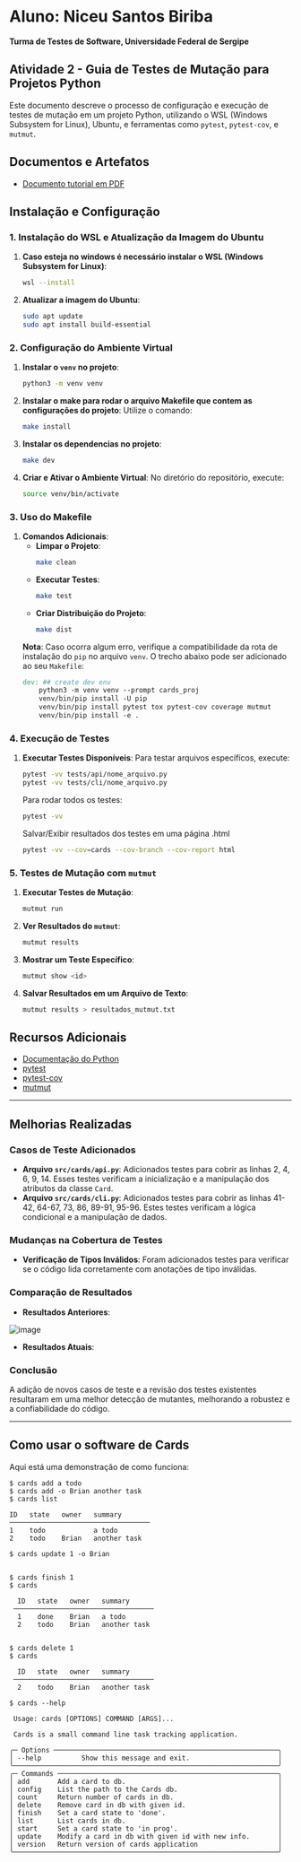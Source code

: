 # Aluno: Niceu Santos Biriba  
**Turma de Testes de Software, Universidade Federal de Sergipe**

## Atividade 2 - Guia de Testes de Mutação para Projetos Python

Este documento descreve o processo de configuração e execução de testes de mutação em um projeto Python, utilizando o WSL (Windows Subsystem for Linux), Ubuntu, e ferramentas como `pytest`, `pytest-cov`, e `mutmut`.

## Documentos e Artefatos

- [Documento tutorial em PDF](https://github.com/niceusts/Teste_Software_Mutantes_2024_Biriba_Niceu/blob/main/Artefatos/Niceu_Biriba_atividade_2.pdf)


## Instalação e Configuração

### 1. Instalação do WSL e Atualização da Imagem do Ubuntu

1. **Caso esteja no windows é necessário instalar o WSL (Windows Subsystem for Linux)**:
    ```bash
    wsl --install
    ```

2. **Atualizar a imagem do Ubuntu**:
    ```bash
    sudo apt update
    sudo apt install build-essential
    ```

### 2. Configuração do Ambiente Virtual

1. **Instalar o `venv` no projeto**:
    ```bash
    python3 -m venv venv
    ```
2. **Instalar o make para rodar o arquivo Makefile que contem as configurações do projeto**:
    Utilize o comando:
    ```bash
    make install
    ```
3. **Instalar os dependencias no projeto**:
    ```bash
    make dev
    ```
4. **Criar e Ativar o Ambiente Virtual**:
    No diretório do repositório, execute:
    ```bash
    source venv/bin/activate
    ```

### 3. Uso do Makefile
1. **Comandos Adicionais**:
    - **Limpar o Projeto**:
        ```bash
        make clean
        ```
    - **Executar Testes**:
        ```bash
        make test
        ```
    - **Criar Distribuição do Projeto**:
        ```bash
        make dist
        ```
    **Nota**: Caso ocorra algum erro, verifique a compatibilidade da rota de instalação do `pip` no arquivo `venv`. O trecho abaixo pode ser adicionado ao seu `Makefile`:
    ```makefile
    dev: ## create dev env
        python3 -m venv venv --prompt cards_proj
        venv/bin/pip install -U pip
        venv/bin/pip install pytest tox pytest-cov coverage mutmut
        venv/bin/pip install -e .
    ```

### 4. Execução de Testes

1. **Executar Testes Disponíveis**:
    Para testar arquivos específicos, execute:
    ```bash
    pytest -vv tests/api/nome_arquivo.py
    pytest -vv tests/cli/nome_arquivo.py
    ```

    Para rodar todos os testes:
    ```bash
    pytest -vv
    ```

    Salvar/Exibir resultados dos testes em uma página .html
    ```bash
    pytest -vv --cov=cards --cov-branch --cov-report html
    ```

### 5. Testes de Mutação com `mutmut`

1. **Executar Testes de Mutação**:
    ```bash
    mutmut run
    ```

2. **Ver Resultados do `mutmut`**:
    ```bash
    mutmut results
    ```

3. **Mostrar um Teste Específico**:
    ```bash
    mutmut show <id>
    ```

4. **Salvar Resultados em um Arquivo de Texto**:
    ```bash
    mutmut results > resultados_mutmut.txt
    ```

## Recursos Adicionais

- [Documentação do Python](https://www.python.org/)
- [pytest](https://docs.pytest.org/en/stable/)
- [pytest-cov](https://pypi.org/project/pytest-cov/)
- [mutmut](https://github.com/boxed/mutmut)

---

## Melhorias Realizadas

### Casos de Teste Adicionados
- **Arquivo `src/cards/api.py`**: Adicionados testes para cobrir as linhas 2, 4, 6, 9, 14. Esses testes verificam a inicialização e a manipulação dos atributos da classe `Card`.
- **Arquivo `src/cards/cli.py`**: Adicionados testes para cobrir as linhas 41-42, 64-67, 73, 86, 89-91, 95-96. Estes testes verificam a lógica condicional e a manipulação de dados.

### Mudanças na Cobertura de Testes
- **Verificação de Tipos Inválidos**: Foram adicionados testes para verificar se o código lida corretamente com anotações de tipo inválidas.

### Comparação de Resultados
- **Resultados Anteriores**:
  
![image](https://github.com/user-attachments/assets/bf2da7f6-50cb-444c-88ec-3e45a716c12d)

- **Resultados Atuais**: 

### Conclusão
A adição de novos casos de teste e a revisão dos testes existentes resultaram em uma melhor detecção de mutantes, melhorando a robustez e a confiabilidade do código.

----

Como usar o software de Cards
---------------------------------

Aqui está uma demonstração de como funciona:

    $ cards add a todo
    $ cards add -o Brian another task
    $ cards list

    ID   state   owner   summary
    ───────────────────────────────────
    1    todo            a todo
    2    todo    Brian   another task

    $ cards update 1 -o Brian


    $ cards finish 1
    $ cards

      ID   state   owner   summary
     ───────────────────────────────────
      1    done    Brian   a todo
      2    todo    Brian   another task


    $ cards delete 1
    $ cards

      ID   state   owner   summary
     ───────────────────────────────────
      2    todo    Brian   another task

    $ cards --help

     Usage: cards [OPTIONS] COMMAND [ARGS]...

     Cards is a small command line task tracking application.

    ╭─ Options ────────────────────────────────────────────────────────╮
    │ --help          Show this message and exit.                      │
    ╰──────────────────────────────────────────────────────────────────╯
    ╭─ Commands ───────────────────────────────────────────────────────╮
    │ add       Add a card to db.                                      │
    │ config    List the path to the Cards db.                         │
    │ count     Return number of cards in db.                          │
    │ delete    Remove card in db with given id.                       │
    │ finish    Set a card state to 'done'.                            │
    │ list      List cards in db.                                      │
    │ start     Set a card state to 'in prog'.                         │
    │ update    Modify a card in db with given id with new info.       │
    │ version   Return version of cards application                    │
    ╰──────────────────────────────────────────────────────────────────╯
